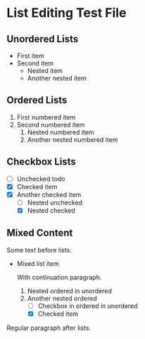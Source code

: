 # List Editing Test File

## Unordered Lists

- First item
- Second item
  - Nested item
  - Another nested item

## Ordered Lists

1. First numbered item
2. Second numbered item
   1. Nested numbered item
   2. Another nested numbered item

## Checkbox Lists

- [ ] Unchecked todo
- [x] Checked item
- [X] Another checked item
  - [ ] Nested unchecked
  - [x] Nested checked

## Mixed Content

Some text before lists.

- Mixed list item
  
  With continuation paragraph.
  
  1. Nested ordered in unordered
  2. Another nested ordered
     - [ ] Checkbox in ordered in unordered
     - [x] Checked item

Regular paragraph after lists.